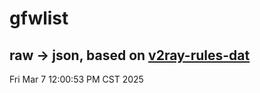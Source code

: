 # gfwlist
## raw -> json, based on [v2ray-rules-dat](https://github.com/Loyalsoldier/v2ray-rules-dat)
Fri Mar  7 12:00:53 PM CST 2025

